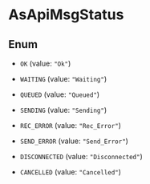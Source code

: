 
# AsApiMsgStatus

## Enum


* `OK` (value: `"Ok"`)

* `WAITING` (value: `"Waiting"`)

* `QUEUED` (value: `"Queued"`)

* `SENDING` (value: `"Sending"`)

* `REC_ERROR` (value: `"Rec_Error"`)

* `SEND_ERROR` (value: `"Send_Error"`)

* `DISCONNECTED` (value: `"Disconnected"`)

* `CANCELLED` (value: `"Cancelled"`)



